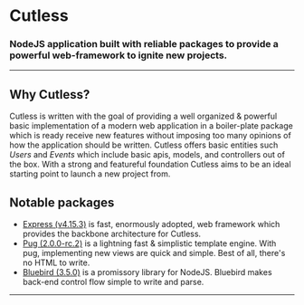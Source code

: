 # Cutless
### NodeJS application built with reliable packages to provide a powerful web-framework to ignite new projects.

--------

## Why Cutless?

Cutless is written with the goal of providing a well organized & powerful basic implementation of a
modern web application in a boiler-plate package which is ready receive new features without imposing
too many opinions of how the application should be written. Cutless offers basic entities such *Users*
and *Events* which include basic apis, models, and controllers out of the box. With a strong and
featureful foundation Cutless aims to be an ideal starting point to launch a new project from.

## Notable packages

- [Express (v4.15.3)](https://www.npmjs.com/package/express) is fast, enormously adopted, web framework
which provides the backbone architecture for Cutless.  
- [Pug (2.0.0-rc.2)](https://www.npmjs.com/package/pug) is a lightning fast & simplistic template engine.
With pug, implementing new views are quick and simple. Best of all, there's no HTML to write.  
- [Bluebird (3.5.0)](https://www.npmjs.com/package/bluebird) is a promissory library for NodeJS.
Bluebird makes back-end control flow simple to write and parse.  

--------
